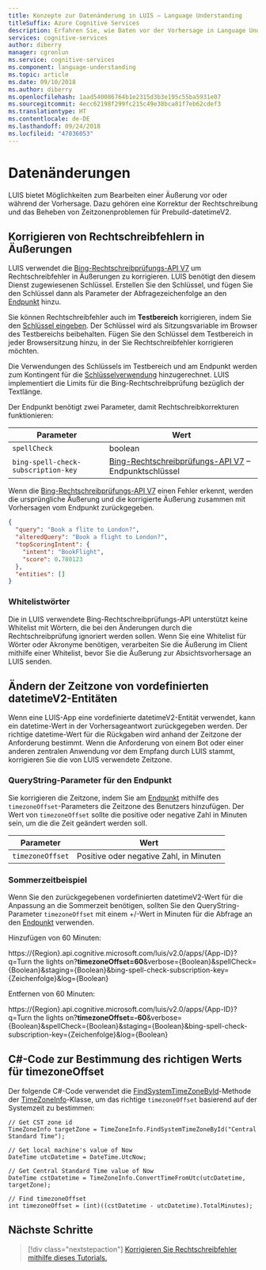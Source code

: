 ```yaml
---
title: Konzepte zur Datenänderung in LUIS – Language Understanding
titleSuffix: Azure Cognitive Services
description: Erfahren Sie, wie Daten vor der Vorhersage in Language Understanding Intelligent Service (LUIS) geändert werden können.
services: cognitive-services
author: diberry
manager: cgronlun
ms.service: cognitive-services
ms.component: language-understanding
ms.topic: article
ms.date: 09/10/2018
ms.author: diberry
ms.openlocfilehash: 1aad540086764b1e2315d3b3e195c55ba5931e07
ms.sourcegitcommit: 4ecc62198f299fc215c49e38bca81f7eb62cdef3
ms.translationtype: HT
ms.contentlocale: de-DE
ms.lasthandoff: 09/24/2018
ms.locfileid: "47036053"
---
```

# <a name="data-alterations"></a>Datenänderungen
LUIS bietet Möglichkeiten zum Bearbeiten einer Äußerung vor oder während der Vorhersage. Dazu gehören eine Korrektur der Rechtschreibung und das Beheben von Zeitzonenproblemen für Prebuild-datetimeV2. 

## <a name="correct-spelling-errors-in-utterance"></a>Korrigieren von Rechtschreibfehlern in Äußerungen
LUIS verwendet die [Bing-Rechtschreibprüfungs-API V7](https://azure.microsoft.com/services/cognitive-services/spell-check/) um Rechtschreibfehler in Äußerungen zu korrigieren. LUIS benötigt den diesem Dienst zugewiesenen Schlüssel. Erstellen Sie den Schlüssel, und fügen Sie den Schlüssel dann als Parameter der Abfragezeichenfolge an den [Endpunkt](https://aka.ms/luis-endpoint-apis) hinzu. 

Sie können Rechtschreibfehler auch im **Testbereich** korrigieren, indem Sie den [Schlüssel eingeben](luis-interactive-test.md#view-bing-spell-check-corrections-in-test-panel). Der Schlüssel wird als Sitzungsvariable im Browser des Testbereichs beibehalten. Fügen Sie den Schlüssel dem Testbereich in jeder Browsersitzung hinzu, in der Sie Rechtschreibfehler korrigieren möchten. 

Die Verwendungen des Schlüssels im Testbereich und am Endpunkt werden zum Kontingent für die [Schlüsselverwendung](https://azure.microsoft.com/pricing/details/cognitive-services/spellcheck-api/) hinzugerechnet. LUIS implementiert die Limits für die Bing-Rechtschreibprüfung bezüglich der Textlänge. 

Der Endpunkt benötigt zwei Parameter, damit Rechtschreibkorrekturen funktionieren:

|Parameter|Wert|
|--|--|
|`spellCheck`|boolean|
|`bing-spell-check-subscription-key`|[Bing-Rechtschreibprüfungs-API V7](https://azure.microsoft.com/services/cognitive-services/spell-check/) – Endpunktschlüssel|

Wenn die [Bing-Rechtschreibprüfungs-API V7](https://azure.microsoft.com/services/cognitive-services/spell-check/) einen Fehler erkennt, werden die ursprüngliche Äußerung und die korrigierte Äußerung zusammen mit Vorhersagen vom Endpunkt zurückgegeben.

```JSON
{
  "query": "Book a flite to London?",
  "alteredQuery": "Book a flight to London?",
  "topScoringIntent": {
    "intent": "BookFlight",
    "score": 0.780123
  },
  "entities": []
}
```
 
### <a name="whitelist-words"></a>Whitelistwörter
Die in LUIS verwendete Bing-Rechtschreibprüfungs-API unterstützt keine Whitelist mit Wörtern, die bei den Änderungen durch die Rechtschreibprüfung ignoriert werden sollen. Wenn Sie eine Whitelist für Wörter oder Akronyme benötigen, verarbeiten Sie die Äußerung im Client mithilfe einer Whitelist, bevor Sie die Äußerung zur Absichtsvorhersage an LUIS senden.

## <a name="change-time-zone-of-prebuilt-datetimev2-entity"></a>Ändern der Zeitzone von vordefinierten datetimeV2-Entitäten
Wenn eine LUIS-App eine vordefinierte datetimeV2-Entität verwendet, kann ein datetime-Wert in der Vorhersageantwort zurückgegeben werden. Der richtige datetime-Wert für die Rückgaben wird anhand der Zeitzone der Anforderung bestimmt. Wenn die Anforderung von einem Bot oder einer anderen zentralen Anwendung vor dem Empfang durch LUIS stammt, korrigieren Sie die von LUIS verwendete Zeitzone. 

### <a name="endpoint-querystring-parameter"></a>QueryString-Parameter für den Endpunkt
Sie korrigieren die Zeitzone, indem Sie am [Endpunkt](https://aka.ms/luis-endpoint-apis) mithilfe des `timezoneOffset`-Parameters die Zeitzone des Benutzers hinzufügen. Der Wert von `timezoneOffset` sollte die positive oder negative Zahl in Minuten sein, um die die Zeit geändert werden soll.  

|Parameter|Wert|
|--|--|
|`timezoneOffset`|Positive oder negative Zahl, in Minuten|

### <a name="daylight-savings-example"></a>Sommerzeitbeispiel
Wenn Sie den zurückgegebenen vordefinierten datetimeV2-Wert für die Anpassung an die Sommerzeit benötigen, sollten Sie den QueryString-Parameter `timezoneOffset` mit einem +/-Wert in Minuten für die Abfrage an den [Endpunkt](https://aka.ms/luis-endpoint-apis) verwenden.

Hinzufügen von 60 Minuten: 

https://{Region}.api.cognitive.microsoft.com/luis/v2.0/apps/{App-ID}?q=Turn the lights on?**timezoneOffset=60**&verbose={Boolean}&spellCheck={Boolean}&staging={Boolean}&bing-spell-check-subscription-key={Zeichenfolge}&log={Boolean}

Entfernen von 60 Minuten: 

https://{Region}.api.cognitive.microsoft.com/luis/v2.0/apps/{App-ID}?q=Turn the lights on?**timezoneOffset=-60**&verbose={Boolean}&spellCheck={Boolean}&staging={Boolean}&bing-spell-check-subscription-key={Zeichenfolge}&log={Boolean}

## <a name="c-code-determines-correct-value-of-timezoneoffset"></a>C#-Code zur Bestimmung des richtigen Werts für timezoneOffset
Der folgende C#-Code verwendet die [FindSystemTimeZoneById](https://docs.microsoft.com/dotnet/api/system.timezoneinfo.findsystemtimezonebyid?view=netframework-4.7.1#examples)-Methode der [TimeZoneInfo](https://docs.microsoft.com/dotnet/api/system.timezoneinfo?view=netframework-4.7.1)-Klasse, um das richtige `timezoneOffset` basierend auf der Systemzeit zu bestimmen:

```CSharp
// Get CST zone id
TimeZoneInfo targetZone = TimeZoneInfo.FindSystemTimeZoneById("Central Standard Time");

// Get local machine's value of Now
DateTime utcDatetime = DateTime.UtcNow;

// Get Central Standard Time value of Now
DateTime cstDatetime = TimeZoneInfo.ConvertTimeFromUtc(utcDatetime, targetZone);

// Find timezoneOffset
int timezoneOffset = (int)((cstDatetime - utcDatetime).TotalMinutes);
```

## <a name="next-steps"></a>Nächste Schritte

> [!div class="nextstepaction"]
> [Korrigieren Sie Rechtschreibfehler mithilfe dieses Tutorials.](luis-tutorial-bing-spellcheck.md)
